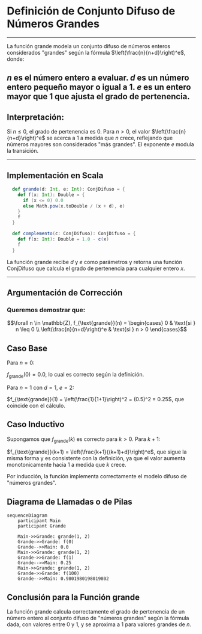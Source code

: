 # Definición de Conjunto Difuso de Números Grandes

---

La función grande modela un conjunto difuso de números enteros considerados "grandes" según la fórmula $\left(\frac{n}{n+d}\right)^e$, donde:

$n$ es el número entero a evaluar.
$d$ es un número entero pequeño mayor o igual a 1.
$e$ es un entero mayor que 1 que ajusta el grado de pertenencia.
---


## Interpretación:

Si $n \leq 0$, el grado de pertenencia es 0.
Para $n > 0$, el valor $\left(\frac{n}{n+d}\right)^e$ se acerca a 1 a medida que $n$ crece, reflejando que números mayores son considerados "más grandes". El exponente $e$ modula la transición.

---
## Implementación en Scala 
```scala
  def grande(d: Int, e: Int): ConjDifuso = {
    def f(x: Int): Double = {
      if (x <= 0) 0.0
      else Math.pow(x.toDouble / (x + d), e)
    }
    f
  }

  def complemento(c: ConjDifuso): ConjDifuso = {
    def f(x: Int): Double = 1.0 - c(x)
    f
  }
```
La función grande recibe $d$ y $e$ como parámetros y retorna una función ConjDifuso que calcula el grado de pertenencia para cualquier entero $x$.

---
## Argumentación de Corrección
### Queremos demostrar que:
$$\forall n \in \mathbb{Z}, f_{\text{grande}}(n) = \begin{cases}
0 & \text{si } n \leq 0 \\
\left(\frac{n}{n+d}\right)^e & \text{si } n > 0
\end{cases}$$
## Caso Base
Para $n = 0$:

$f_{\text{grande}}(0) = 0.0$, lo cual es correcto según la definición.

Para $n = 1$ con $d = 1$, $e = 2$:

$f_{\text{grande}}(1) = \left(\frac{1}{1+1}\right)^2 = (0.5)^2 = 0.25$, que coincide con el cálculo.

## Caso Inductivo
Supongamos que $f_{\text{grande}}(k)$ es correcto para $k > 0$. Para $k + 1$:

$f_{\text{grande}}(k+1) = \left(\frac{k+1}{(k+1)+d}\right)^e$, que sigue la misma forma y es consistente con la definición, ya que el valor aumenta monotonicamente hacia 1 a medida que $k$ crece.

Por inducción, la función implementa correctamente el modelo difuso de "números grandes".

## Diagrama de Llamadas o de Pilas
```mermaid
sequenceDiagram
    participant Main
    participant Grande

    Main->>Grande: grande(1, 2)
    Grande->>Grande: f(0)
    Grande-->>Main: 0.0
    Main->>Grande: grande(1, 2)
    Grande->>Grande: f(1)
    Grande-->>Main: 0.25
    Main->>Grande: grande(1, 2)
    Grande->>Grande: f(100)
    Grande-->>Main: 0.9801980198019802
```

## Conclusión para la Función grande
La función grande calcula correctamente el grado de pertenencia de un número entero al conjunto difuso de "números grandes" según la fórmula dada, con valores entre 0 y 1, y se aproxima a 1 para valores grandes de $n$.